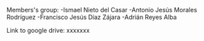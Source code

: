 

Members's group:
-Ismael Nieto del Casar
-Antonio Jesús Morales Rodríguez
-Francisco Jesús Díaz Zájara
-Adrián Reyes Alba

Link to google drive: xxxxxxx